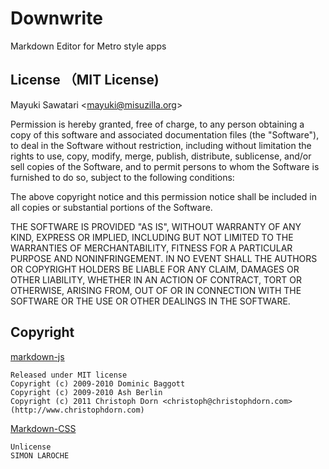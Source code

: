 Downwrite
=========

Markdown Editor for Metro style apps

License （MIT License)
------------------------
Mayuki Sawatari <<mayuki@misuzilla.org>>

Permission is hereby granted, free of charge, to any person obtaining a copy of this software and associated documentation files (the "Software"), to deal in the Software without restriction, including without limitation the rights to use, copy, modify, merge, publish, distribute, sublicense, and/or sell copies of the Software, and to permit persons to whom the Software is furnished to do so, subject to the following conditions:

The above copyright notice and this permission notice shall be included in all copies or substantial portions of the Software.

THE SOFTWARE IS PROVIDED "AS IS", WITHOUT WARRANTY OF ANY KIND, EXPRESS OR IMPLIED, INCLUDING BUT NOT LIMITED TO THE WARRANTIES OF MERCHANTABILITY, FITNESS FOR A PARTICULAR PURPOSE AND NONINFRINGEMENT. IN NO EVENT SHALL THE AUTHORS OR COPYRIGHT HOLDERS BE LIABLE FOR ANY CLAIM, DAMAGES OR OTHER LIABILITY, WHETHER IN AN ACTION OF CONTRACT, TORT OR OTHERWISE, ARISING FROM, OUT OF OR IN CONNECTION WITH THE SOFTWARE OR THE USE OR OTHER DEALINGS IN THE SOFTWARE.

Copyright
-----------

[markdown-js](https://github.com/evilstreak/markdown-js/)

    Released under MIT license
    Copyright (c) 2009-2010 Dominic Baggott
    Copyright (c) 2009-2010 Ash Berlin
    Copyright (c) 2011 Christoph Dorn <christoph@christophdorn.com> (http://www.christophdorn.com)

[Markdown-CSS](https://github.com/clownfart/Markdown-CSS)

    Unlicense
    SIMON LAROCHE